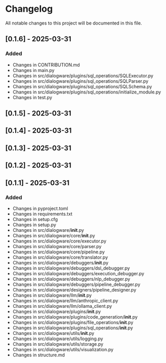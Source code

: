 # Changelog

All notable changes to this project will be documented in this file.

## [0.1.6] - 2025-03-31

### Added
- Changes in CONTRIBUTION.md
- Changes in main.py
- Changes in src/dialogware/plugins/sql_operations/SQLExecutor.py
- Changes in src/dialogware/plugins/sql_operations/SQLParser.py
- Changes in src/dialogware/plugins/sql_operations/SQLSchema.py
- Changes in src/dialogware/plugins/sql_operations/initialize_module.py
- Changes in test.py

## [0.1.5] - 2025-03-31

## [0.1.4] - 2025-03-31

## [0.1.3] - 2025-03-31

## [0.1.2] - 2025-03-31

## [0.1.1] - 2025-03-31

### Added
- Changes in pyproject.toml
- Changes in requirements.txt
- Changes in setup.cfg
- Changes in setup.py
- Changes in src/dialogware/__init__.py
- Changes in src/dialogware/core/__init__.py
- Changes in src/dialogware/core/executor.py
- Changes in src/dialogware/core/parser.py
- Changes in src/dialogware/core/pipeline.py
- Changes in src/dialogware/core/translator.py
- Changes in src/dialogware/debuggers/__init__.py
- Changes in src/dialogware/debuggers/dsl_debugger.py
- Changes in src/dialogware/debuggers/execution_debugger.py
- Changes in src/dialogware/debuggers/nlp_debugger.py
- Changes in src/dialogware/debuggers/pipeline_debugger.py
- Changes in src/dialogware/designers/pipeline_designer.py
- Changes in src/dialogware/llm/__init__.py
- Changes in src/dialogware/llm/anthropic_client.py
- Changes in src/dialogware/llm/ollama_client.py
- Changes in src/dialogware/plugins/__init__.py
- Changes in src/dialogware/plugins/code_generation/__init__.py
- Changes in src/dialogware/plugins/file_operations/__init__.py
- Changes in src/dialogware/plugins/sql_operations/__init__.py
- Changes in src/dialogware/utils/__init__.py
- Changes in src/dialogware/utils/logging.py
- Changes in src/dialogware/utils/storage.py
- Changes in src/dialogware/utils/visualization.py
- Changes in structure.md

